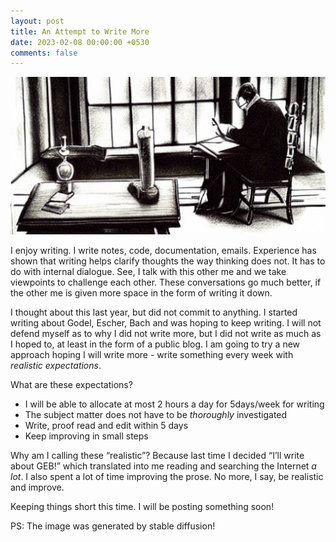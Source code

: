 ```yaml
---
layout: post
title: An Attempt to Write More
date: 2023-02-08 00:00:00 +0530
comments: false
---
```

![tooltip?](/assets/images/an_attempt_to_write_more_1.png)


I enjoy writing. I write notes, code, documentation, emails. Experience has shown that writing helps clarify thoughts the way thinking does not. It has to do with internal dialogue. See, I talk with this other me and we take viewpoints to challenge each other. These conversations go much better, if the other me is given more space in the form of writing it down.

I thought about this last year, but did not commit to anything. I started writing about Godel, Escher, Bach and was hoping to keep writing. I will not defend myself as to why I did not write more, but I did not write as much as I hoped to, at least in the form of a public blog. I am going to try a new approach hoping I will write more - write something every week with _realistic expectations_.

What are these expectations?

- I will be able to allocate at most 2 hours a day for 5days/week for writing
- The subject matter does not have to be _thoroughly_ investigated
- Write, proof read and edit within 5 days
- Keep improving in small steps

Why am I calling these “realistic”? Because last time I decided “I’ll write about GEB!” which translated into me reading and searching the Internet _a lot_. I also spent a lot of time improving the prose. No more, I say, be realistic and improve.

Keeping things short this time. I will be posting something soon!


PS: The image was generated by stable diffusion!
